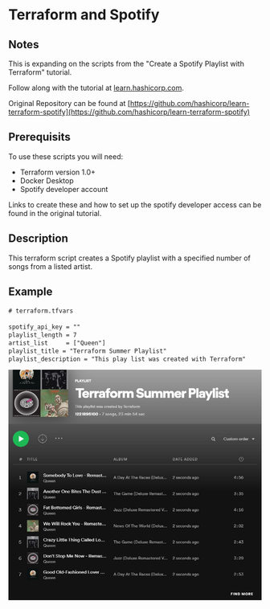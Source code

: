 # Terraform and Spotify

## Notes
This is expanding on the scripts from the "Create a Spotify Playlist with Terraform" tutorial.

Follow along with the tutorial at [learn.hashicorp.com](https://learn.hashicorp.com/tutorials/terraform/spotify-playlist).

Original Repository can be found at [https://github.com/hashicorp/learn-terraform-spotify](https://github.com/hashicorp/learn-terraform-spotify)

## Prerequisits

To use these scripts you will need:

- Terraform version 1.0+
- Docker Desktop
- Spotify developer account

Links to create these and how to set up the spotify developer access can be found in the original tutorial.

## Description

This terraform script creates a Spotify playlist with a specified number of songs from a listed artist.

## Example

```
# terraform.tfvars

spotify_api_key = ""
playlist_length = 7
artist_list     = ["Queen"]
playlist_title = "Terraform Summer Playlist"
playlist_description = "This play list was created with Terraform"
```

![Created Spotify Playlist with 7 tracks from the artist Queen](/images/spotify-playlist.jpg)